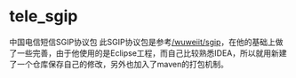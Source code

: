 # tele_sgip
中国电信短信SGIP协议包
此SGIP协议包是参考[/wuweiit/sgip](https://github.com/wuweiit/sgip)，在他的基础上做了一些完善，由于他使用的是Eclipse工程，而自己比较熟悉IDEA，所以就用新建了一个仓库保存自己的修改，另外也加入了maven的打包机制。
